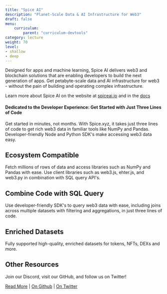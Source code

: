 ```yaml
---
title: "Spice AI"
description: "Planet-Scale Data & AI Infrastructure for Web3"
draft: false
menu:
    curriculum:
        parent: "curriculum-devtools"
category: lecture
weight: 70
level:
- shallow
- deep
---
```


Designed for apps and machine learning, Spice AI delivers web3 and blockchain solutions that are enabling developers to build the next generation of apps. Get petabyte-scale data and AI infrastructure for web3 - without the pain of building and operating complex infrastructure.

Learn more about Spice AI on the website at [spiceai.io](https://spiceai.io/) and in the [docs](https://docs.spice.xyz/)

#### Dedicated to the Developer Experience: Get Started with Just Three Lines of Code  

Get started in minutes, not months. With Spice.xyz, it takes just three lines of code to get rich web3 data in familiar tools like NumPy and Pandas. Developer-friendly Node and Python SDK's make accessing web3 data easy.

## Ecosystem Compatible

Fetch millions of rows of data and access libraries such as NumPy and Pandas with ease. Use client libraries such as web3.js, ehter.js, and web3.py in combination with SQL query API's.

## Combine Code with SQL Query

Use developer-friendly SDK's to query web3 data with ease, including joins across multiple datasets with filtering and aggregations, in just three lines of code.

## Enriched Datasets

Fully supported high-quality, enriched datasets for tokens, NFTs, DEXs and more.

## Other Resources
Join our Discord, visit our GitHub, and follow us on Twitter!

[Read More](https://docs.spice.xyz/) | [On Github](https://github.com/spiceai/spiceai) | [On Twitter](https://twitter.com/spice_ai)
